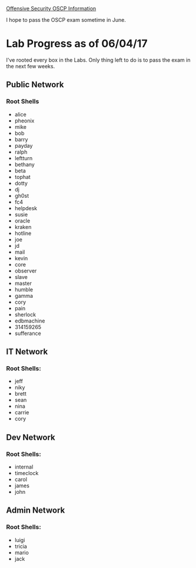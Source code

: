 [Offensive Security OSCP Information](https://www.offensive-security.com/information-security-certifications/oscp-offensive-security-certified-professional/)

I hope to pass the OSCP exam sometime in June.

# Lab Progress as of 06/04/17
I've rooted every box in the Labs. Only thing left to do is to pass the exam in the next few weeks.

## Public Network

### Root Shells
  * alice
  * pheonix
  * mike
  * bob
  * barry
  * payday
  * ralph
  * leftturn
  * bethany
  * beta
  * tophat
  * dotty
  * dj
  * gh0st
  * fc4
  * helpdesk
  * susie
  * oracle
  * kraken
  * hotline
  * joe
  * jd
  * mail
  * kevin
  * core
  * observer
  * slave
  * master
  * humble
  * gamma
  * cory
  * pain
  * sherlock
  * edbmachine
  * 314159265
  * sufferance
  

## IT Network

### Root Shells:
  * jeff
  * niky
  * brett
  * sean
  * nina
  * carrie
  * cory
  
## Dev Network

### Root Shells:
  * internal
  * timeclock
  * carol
  * james
  * john
  
  
## Admin Network

### Root Shells:
  * luigi
  * tricia
  * mario
  * jack

